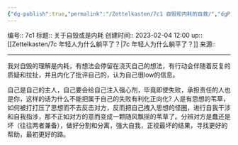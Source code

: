 ```yaml
---
{"dg-publish":true,"permalink":"/Zettelkasten/7c1 自毁和内耗的自救/","dgPassFrontmatter":true}
---
```


编号:: 7c1
标题:: 关于自毁或是内耗
创建时间:: 2023-02-04 12:00
up:: [[Zettelkasten/7c 年轻人为什么躺平了？\|7c 年轻人为什么躺平了？]]
来源:: 

---

我对自毁的理解是内耗，有想法会停留在浇灭自己的想法，有行动会伴随着反复的质疑和拉扯，并且内化了批评自己的，认为自己很low的信息。

自己是自己的主人，自己要会给自己注入强心剂，毕竟即使失败，承担责任的人也是你，这样的话为什么不能把属于自己的失败有利化正向化?
人是有思想的苇草，如何被打打压了思想而不去反击对方，反而把自己拽入思想的怪圈，进行自我干涉和自我指涉，那不正如对方的意而变成一颗随风飘摇的苇草了。分辨对方是蠢还是坏（往往两者兼备），做好分割和分离，强大自我，正视最坏的结果，寻找更好的帮助，最初更好的路。